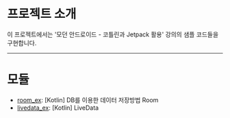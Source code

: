 # 프로젝트 소개

이 프로젝트에서는 '모던 안드로이드 - 코틀린과 Jetpack 활용' 강의의 샘플 코드들을 구현합니다.

---

# 모듈

* [room_ex](./room_ex/readme.md): [Kotlin] DB를 이용한 데이터 저장방법 Room
* [livedata_ex](./livedata_ex/readme.md): [Kotlin] LiveData